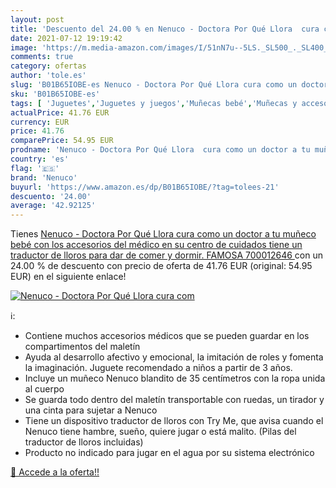 ```yaml
---
layout: post
title: 'Descuento del 24.00 % en Nenuco - Doctora Por Qué Llora  cura com'
date: 2021-07-12 19:19:42
image: 'https://m.media-amazon.com/images/I/51nN7u--5LS._SL500_._SL400_.jpg'
comments: true
category: ofertas
author: 'tole.es'
slug: 'B01B65IOBE-es Nenuco - Doctora Por Qué Llora cura como un doctor a tu...'
sku: 'B01B65IOBE-es'
tags: [ 'Juguetes','Juguetes y juegos','Muñecas bebé','Muñecas y accesorios','bebé','nenuco', ]
actualPrice: 41.76 EUR
currency: EUR
price: 41.76
comparePrice: 54.95 EUR
prodname: 'Nenuco - Doctora Por Qué Llora  cura como un doctor a tu muñeco bebé con los accesorios del médico en su centro de cuidados  tiene un traductor de lloros para dar de comer y dormir. FAMOSA  700012646 '
country: 'es'
flag: '🇪🇸'
brand: 'Nenuco'
buyurl: 'https://www.amazon.es/dp/B01B65IOBE/?tag=tolees-21'
descuento: '24.00'
average: '42.92125'
---
```


Tienes [Nenuco - Doctora Por Qué Llora  cura como un doctor a tu muñeco bebé con los accesorios del médico en su centro de cuidados  tiene un traductor de lloros para dar de comer y dormir. FAMOSA  700012646 ](https://www.amazon.es/dp/B01B65IOBE/?tag=tolees-21) con un 24.00 % de descuento con precio de oferta de 41.76 EUR (original: 54.95 EUR) en el siguiente enlace!

[![Nenuco - Doctora Por Qué Llora  cura com](https://m.media-amazon.com/images/I/51nN7u--5LS._SL500_._SL400_.jpg)](https://www.amazon.es/dp/B01B65IOBE/?tag=tolees-21)

ℹ️:

- Contiene muchos accesorios médicos que se pueden guardar en los compartimentos del maletín
- Ayuda al desarrollo afectivo y emocional, la imitación de roles y fomenta la imaginación. Juguete recomendado a niños a partir de 3 años.
- Incluye un muñeco Nenuco blandito de 35 centímetros con la ropa unida al cuerpo
- Se guarda todo dentro del maletín transportable con ruedas, un tirador y una cinta para sujetar a Nenuco
- Tiene un dispositivo traductor de lloros con Try Me, que avisa cuando el Nenuco tiene hambre, sueño, quiere jugar o está malito. (Pilas del traductor de lloros incluidas)
- Producto no indicado para jugar en el agua por su sistema electrónico

[🛒 Accede a la oferta!!](https://www.amazon.es/dp/B01B65IOBE/?tag=tolees-21)
